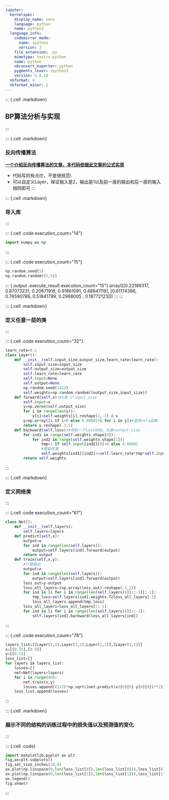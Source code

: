 ```yaml
---
jupyter:
  kernelspec:
    display_name: venv
    language: python
    name: python3
  language_info:
    codemirror_mode:
      name: ipython
      version: 3
    file_extension: .py
    mimetype: text/x-python
    name: python
    nbconvert_exporter: python
    pygments_lexer: ipython3
    version: 3.8.10
  nbformat: 4
  nbformat_minor: 2
---
```


::: {.cell .markdown}
## BP算法分析与实现
:::

::: {.cell .markdown}
### 反向传播算法

[**一个介绍反向传播算法的文章，本代码依据此文章的公式实现**](https://blog.csdn.net/fsfjdtpzus/article/details/106256925)

-   代码写的有点烂，不是很规范\
-   可以自定义Layer，保证输入是2，输出是1以及前一层的输出和后一层的输入相同即可
:::

::: {.cell .markdown}
### 导入库
:::

::: {.cell .code execution_count="14"}
``` python
import numpy as np  
```
:::

::: {.cell .code execution_count="15"}
``` python
np.random.seed(5)
np.random.random((2,5))  
```

::: {.output .execute_result execution_count="15"}
    array([[0.22199317, 0.87073231, 0.20671916, 0.91861091, 0.48841119],
           [0.61174386, 0.76590786, 0.51841799, 0.2968005 , 0.18772123]])
:::
:::

::: {.cell .markdown}
### 定义任意一层的类
:::

::: {.cell .code execution_count="32"}
``` python
learn_rate=0.1  
class Layer():
    def __init__(self,input_size,output_size,learn_rate=learn_rate):
        self.input_size=input_size
        self.output_size=output_size  
        self.learn_rate=learn_rate  
        self.input=None    
        self.output=None  
        np.random.seed(1412)
        self.weights=np.random.random((output_size,input_size))  
    def forward(self,x):#x是 1*input_size 
        self.input=x  
        y=np.zeros(self.output_size)
        for i in range(len(y)):
            y[i]=self.weights[i].reshape(1,-1) @ x    
        y=np.array([i if i>0 else 0.00001*i for i in y])#使用relu函数  
        return y.reshape(-1,1)  
    def backward(self,loss):#得到一个loss树组，长度=output_size
        for ind1 in range(self.weights.shape[0]):
            for ind2 in range(self.weights.shape[1]):
                tmp=1 if self.input[ind2][0]>0 else 0.00001  
                #更新权重  
                self.weights[ind1][ind2]+=self.learn_rate*tmp*self.input[ind2][0]*loss[ind1][0]  
        return self.weights    
```
:::

::: {.cell .markdown}
### 定义网络类
:::

::: {.cell .code execution_count="61"}
``` python
class Net():
    def __init__(self,layers):
        self.layers=layers  
    def predict(self,x):
        output=x
        for ind in range(len(self.layers)):
            output=self.layers[ind].forward(output)
        return output  
    def train(self,x,y):
        #计算输出
        output=x
        for ind in range(len(self.layers)):
            output=self.layers[ind].forward(output)
        loss_out=y-output
        loss_all_layers=[np.array(loss_out).reshape(-1,1)]
        for ind in [i for i in range(len(self.layers))][::-1][:-1]:
            tmp_loss=self.layers[ind].weights.T@loss_all_layers[-1]
            loss_all_layers.append(tmp_loss)  
        loss_all_layers=loss_all_layers[::-1]
        for ind in [i for i in range(len(self.layers))][::-1]:
            self.layers[ind].backward(loss_all_layers[ind])
```
:::

::: {.cell .code execution_count="78"}
``` python
layers_list=[[Layer(2,3),Layer(3,2),Layer(2,1)],[Layer(2,1)]]
x=[[0.35],[0.9]]
y=[[0.5]]
loss_list=[]
for layers in layers_list:
    losses=[]
    net=Net(layers=layers)  
    for i in range(40):
        net.train(x,y)
        losses.append((1/2)*np.sqrt((net.predict(x)[0][0]-y[0][0])**2))
    loss_list.append(losses)
```
:::

::: {.cell .markdown}
### 展示不同的结构的训练过程中的损失值以及预测值的变化
:::

::: {.cell .code}
``` python
import matplotlib.pyplot as plt   
fig,ax=plt.subplots()
fig.set_size_inches(10,6)
ax.plot(np.linspace(0,len(loss_list[0]),len(loss_list[0])),loss_list[0],linewidth=1,c='b',label='3-layer')
ax.plot(np.linspace(0,len(loss_list[1]),len(loss_list[1])),loss_list[1],linewidth=1,c='r',label='1-layer')
ax.legend()
fig.show()
```
:::